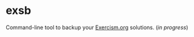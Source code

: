 # exsb

Command-line tool to backup your [Exercism.org](https://exercism.org) solutions. (_in progress_)
